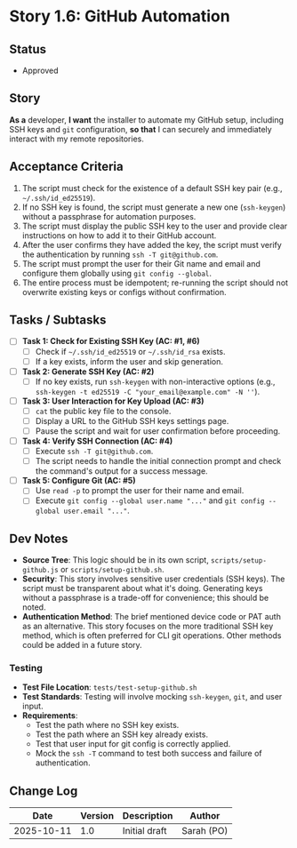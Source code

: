 # Story 1.6: GitHub Automation

## Status
- Approved

## Story
**As a** developer,
**I want** the installer to automate my GitHub setup, including SSH keys and `git` configuration,
**so that** I can securely and immediately interact with my remote repositories.

## Acceptance Criteria
1. The script must check for the existence of a default SSH key pair (e.g., `~/.ssh/id_ed25519`).
2. If no SSH key is found, the script must generate a new one (`ssh-keygen`) without a passphrase for automation purposes.
3. The script must display the public SSH key to the user and provide clear instructions on how to add it to their GitHub account.
4. After the user confirms they have added the key, the script must verify the authentication by running `ssh -T git@github.com`.
5. The script must prompt the user for their Git name and email and configure them globally using `git config --global`.
6. The entire process must be idempotent; re-running the script should not overwrite existing keys or configs without confirmation.

## Tasks / Subtasks
- [ ] **Task 1: Check for Existing SSH Key (AC: #1, #6)**
    - [ ] Check if `~/.ssh/id_ed25519` or `~/.ssh/id_rsa` exists.
    - [ ] If a key exists, inform the user and skip generation.
- [ ] **Task 2: Generate SSH Key (AC: #2)**
    - [ ] If no key exists, run `ssh-keygen` with non-interactive options (e.g., `ssh-keygen -t ed25519 -C "your_email@example.com" -N ''`).
- [ ] **Task 3: User Interaction for Key Upload (AC: #3)**
    - [ ] `cat` the public key file to the console.
    - [ ] Display a URL to the GitHub SSH keys settings page.
    - [ ] Pause the script and wait for user confirmation before proceeding.
- [ ] **Task 4: Verify SSH Connection (AC: #4)**
    - [ ] Execute `ssh -T git@github.com`.
    - [ ] The script needs to handle the initial connection prompt and check the command's output for a success message.
- [ ] **Task 5: Configure Git (AC: #5)**
    - [ ] Use `read -p` to prompt the user for their name and email.
    - [ ] Execute `git config --global user.name "..."` and `git config --global user.email "..."`.

## Dev Notes
- **Source Tree**: This logic should be in its own script, `scripts/setup-github.js` or `scripts/setup-github.sh`.
- **Security**: This story involves sensitive user credentials (SSH keys). The script must be transparent about what it's doing. Generating keys without a passphrase is a trade-off for convenience; this should be noted.
- **Authentication Method**: The brief mentioned device code or PAT auth as an alternative. This story focuses on the more traditional SSH key method, which is often preferred for CLI git operations. Other methods could be added in a future story.

### Testing
- **Test File Location**: `tests/test-setup-github.sh`
- **Test Standards**: Testing will involve mocking `ssh-keygen`, `git`, and user input.
- **Requirements**:
    - Test the path where no SSH key exists.
    - Test the path where an SSH key already exists.
    - Test that user input for git config is correctly applied.
    - Mock the `ssh -T` command to test both success and failure of authentication.

## Change Log
| Date | Version | Description | Author |
|---|---|---|---|
| 2025-10-11 | 1.0 | Initial draft | Sarah (PO) |
